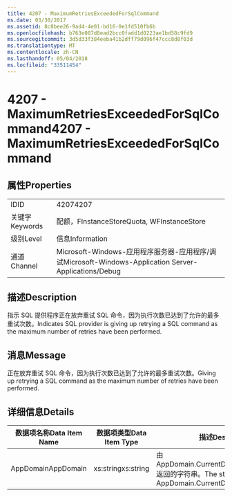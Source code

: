 ```yaml
---
title: 4207 - MaximumRetriesExceededForSqlCommand
ms.date: 03/30/2017
ms.assetid: 8c8bee26-9ad4-4e01-bd16-0e1fd510fb6b
ms.openlocfilehash: b763e087d8ead2bcc0fadd1d0223ae1bd58c9fd9
ms.sourcegitcommit: 3d5d33f384eeba41b2dff79d096f47ccc8d8f03d
ms.translationtype: MT
ms.contentlocale: zh-CN
ms.lasthandoff: 05/04/2018
ms.locfileid: "33511454"
---
```

# <a name="4207---maximumretriesexceededforsqlcommand"></a><span data-ttu-id="6636b-102">4207 - MaximumRetriesExceededForSqlCommand</span><span class="sxs-lookup"><span data-stu-id="6636b-102">4207 - MaximumRetriesExceededForSqlCommand</span></span>
## <a name="properties"></a><span data-ttu-id="6636b-103">属性</span><span class="sxs-lookup"><span data-stu-id="6636b-103">Properties</span></span>  
  
|||  
|-|-|  
|<span data-ttu-id="6636b-104">ID</span><span class="sxs-lookup"><span data-stu-id="6636b-104">ID</span></span>|<span data-ttu-id="6636b-105">4207</span><span class="sxs-lookup"><span data-stu-id="6636b-105">4207</span></span>|  
|<span data-ttu-id="6636b-106">关键字</span><span class="sxs-lookup"><span data-stu-id="6636b-106">Keywords</span></span>|<span data-ttu-id="6636b-107">配额，FInstanceStore</span><span class="sxs-lookup"><span data-stu-id="6636b-107">Quota, WFInstanceStore</span></span>|  
|<span data-ttu-id="6636b-108">级别</span><span class="sxs-lookup"><span data-stu-id="6636b-108">Level</span></span>|<span data-ttu-id="6636b-109">信息</span><span class="sxs-lookup"><span data-stu-id="6636b-109">Information</span></span>|  
|<span data-ttu-id="6636b-110">通道</span><span class="sxs-lookup"><span data-stu-id="6636b-110">Channel</span></span>|<span data-ttu-id="6636b-111">Microsoft-Windows-应用程序服务器-应用程序/调试</span><span class="sxs-lookup"><span data-stu-id="6636b-111">Microsoft-Windows-Application Server-Applications/Debug</span></span>|  
  
## <a name="description"></a><span data-ttu-id="6636b-112">描述</span><span class="sxs-lookup"><span data-stu-id="6636b-112">Description</span></span>  
 <span data-ttu-id="6636b-113">指示 SQL 提供程序正在放弃重试 SQL 命令，因为执行次数已达到了允许的最多重试次数。</span><span class="sxs-lookup"><span data-stu-id="6636b-113">Indicates SQL provider is giving up retrying a SQL command as the maximum number of retries have been performed.</span></span>  
  
## <a name="message"></a><span data-ttu-id="6636b-114">消息</span><span class="sxs-lookup"><span data-stu-id="6636b-114">Message</span></span>  
 <span data-ttu-id="6636b-115">正在放弃重试 SQL 命令，因为执行次数已达到了允许的最多重试次数。</span><span class="sxs-lookup"><span data-stu-id="6636b-115">Giving up retrying a SQL command as the maximum number of retries have been performed.</span></span>  
  
## <a name="details"></a><span data-ttu-id="6636b-116">详细信息</span><span class="sxs-lookup"><span data-stu-id="6636b-116">Details</span></span>  
  
|<span data-ttu-id="6636b-117">数据项名称</span><span class="sxs-lookup"><span data-stu-id="6636b-117">Data Item Name</span></span>|<span data-ttu-id="6636b-118">数据项类型</span><span class="sxs-lookup"><span data-stu-id="6636b-118">Data Item Type</span></span>|<span data-ttu-id="6636b-119">描述</span><span class="sxs-lookup"><span data-stu-id="6636b-119">Description</span></span>|  
|--------------------|--------------------|-----------------|  
|<span data-ttu-id="6636b-120">AppDomain</span><span class="sxs-lookup"><span data-stu-id="6636b-120">AppDomain</span></span>|<span data-ttu-id="6636b-121">xs:string</span><span class="sxs-lookup"><span data-stu-id="6636b-121">xs:string</span></span>|<span data-ttu-id="6636b-122">由 AppDomain.CurrentDomain.FriendlyName 返回的字符串。</span><span class="sxs-lookup"><span data-stu-id="6636b-122">The string returned by AppDomain.CurrentDomain.FriendlyName.</span></span>|
